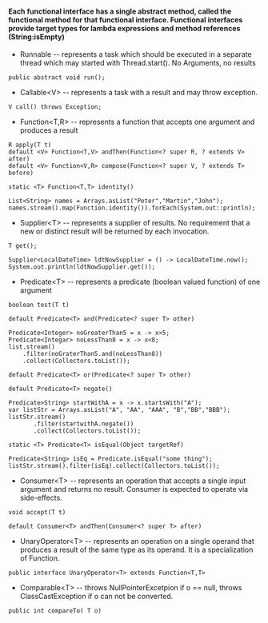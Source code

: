 #### Each functional interface has a single abstract method, called the functional method for that functional interface. Functional interfaces provide target types for lambda expressions and method references (String:isEmpty)
- Runnable -- represents a task which should be executed in a separate thread which may started with Thread.start(). No Arguments, no results
````
public abstract void run();
````
- Callable\<V> -- represents a task with a result and may throw exception.
````
V call() throws Exception;
````
- Function<T,R> -- represents a function that accepts one argument and produces a result
````
R apply(T t)
default <V> Function<T,V> andThen(Function<? super R, ? extends V> after)
default <V> Function<V,R> compose(Function<? super V, ? extends T> before)
````
````
static <T> Function<T,T> identity()

List<String> names = Arrays.asList("Peter","Martin","John");
names.stream().map(Function.identity()).forEach(System.out::println);
````
- Supplier\<T> -- represents a supplier of results. No requirement that a new or distinct result will be returned by each invocation.
````
T get();

Supplier<LocalDateTime> ldtNowSupplier = () -> LocalDateTime.now();
System.out.println(ldtNowSupplier.get());
````
- Predicate\<T> -- represents a predicate (boolean valued function) of one argument
````
boolean test(T t)
````
````
default Predicate<T> and(Predicate<? super T> other)

Predicate<Integer> noGreaterThan5 = x -> x>5;
Predicate<Integar> noLessThan8 = x -> x<8;
list.stream()
    .filter(noGraterThan5.and(noLessThan8))
    .collect(Collectors.toList());    
````
````
default Predicate<T> or(Predicate<? super T> other)
````
````
default Predicate<T> negate()

Predicate>String> startWithA = x -> x.startsWith("A");
var listStr = Arrays.asList("A", "AA", "AAA", "B","BB","BBB");
listStr.stream()
       .filter(startwithA.negate())
       .collect(Collectors.toList());
````
````
static <T> Predicate<T> isEqual(Object targetRef)

Predicate<String> isEq = Predicate.isEqual("some thing");
listStr.stream().filter(isEq).collect(Collectors.toList());
````

- Consumer\<T> -- represents an operation that accepts a single input argument and returns no result. Consumer is expected to operate via side-effects.
````
void accept(T t)

default Consumer<T> andThen(Consumer<? super T> after)
````
- UnaryOperator\<T> -- represents an operation on a single operand that produces a result of the same type as its operand. It is a specialization of Function.
````
public interface UnaryOperator<T> extends Function<T,T>
````
- Comparable\<T> -- throws NullPointerExcetpion if o == null, throws ClassCastException if o can not be converted.
````
public int compareTo( T o)
````
